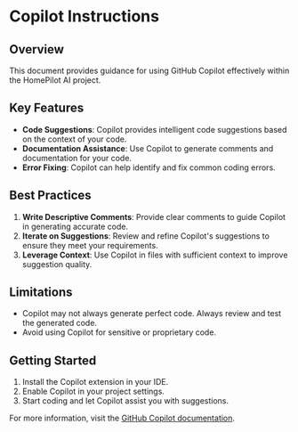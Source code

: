 # Copilot Instructions

## Overview

This document provides guidance for using GitHub Copilot effectively within the HomePilot AI project.

## Key Features

- **Code Suggestions**: Copilot provides intelligent code suggestions based on the context of your code.
- **Documentation Assistance**: Use Copilot to generate comments and documentation for your code.
- **Error Fixing**: Copilot can help identify and fix common coding errors.

## Best Practices

1. **Write Descriptive Comments**: Provide clear comments to guide Copilot in generating accurate code.
2. **Iterate on Suggestions**: Review and refine Copilot's suggestions to ensure they meet your requirements.
3. **Leverage Context**: Use Copilot in files with sufficient context to improve suggestion quality.

## Limitations

- Copilot may not always generate perfect code. Always review and test the generated code.
- Avoid using Copilot for sensitive or proprietary code.

## Getting Started

1. Install the Copilot extension in your IDE.
2. Enable Copilot in your project settings.
3. Start coding and let Copilot assist you with suggestions.

For more information, visit the [GitHub Copilot documentation](https://docs.github.com/en/copilot).
